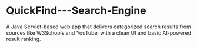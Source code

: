 # QuickFind---Search-Engine
A Java Servlet-based web app that delivers categorized search results from sources like W3Schools and YouTube, with a clean UI and basic AI-powered result ranking.
